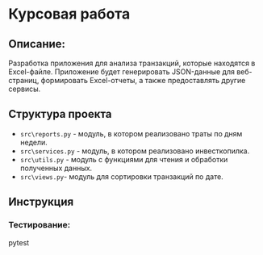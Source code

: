 # Курсовая работа


## Описание:
Разработка приложения для анализа транзакций, которые находятся в Excel-файле. 
Приложение будет генерировать JSON-данные для веб-страниц, 
формировать Excel-отчеты, а также предоставлять другие сервисы.

## Структура проекта
* `src\reports.py` - модуль, в котором реализовано траты по дням недели.
* `src\services.pу` - модуль, в котором реализовано инвесткопилка.
* `src\utils.py` - модуль с функциями для чтения и обработки полученных данных.
* `src\views.pу`- модуль для сортировки транзакций по дате.


## Инструкция




### Тестирование:
pytest